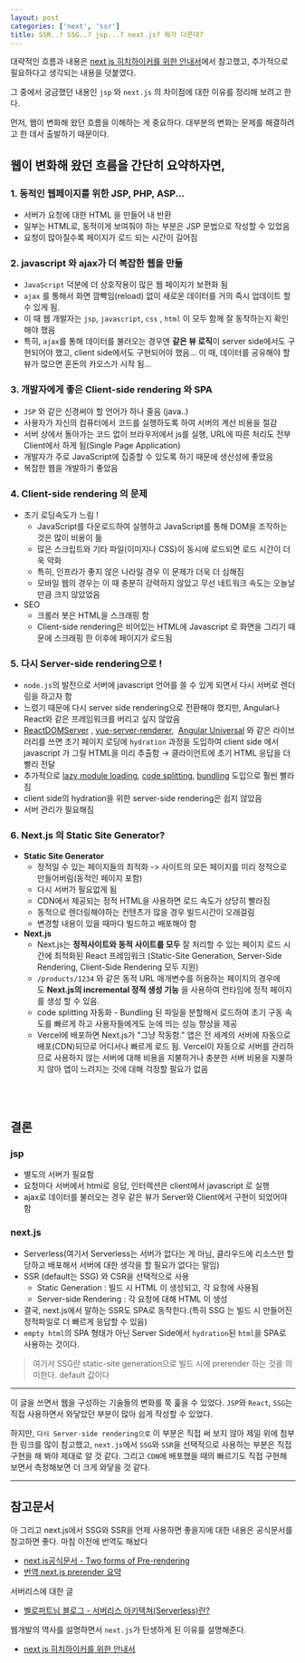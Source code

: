 ```yaml
---
layout: post
categories: ['next', 'ssr']
title: SSR..? SSG..? jsp...? next.js? 뭐가 다른데?
---
```



대략적인 흐름과 내용은 [next js 히치하이커를 위한 안내서](https://medium.com/swlh/the-hitchhikers-guide-to-next-js-fd7aa14ae8d0)에서 참고했고, 추가적으로 필요하다고 생각되는 내용을 덧붙였다.

그 중에서 궁금했던 내용인 `jsp` 와 `next.js` 의 차이점에 대한 이유를 정리해 보려고 한다.

먼저, 웹이 변화해 왔던 흐름을 이해하는 게 중요하다. 대부분의 변화는 문제를 해결하려고 한 데서 출발하기 때문이다. 



## 웹이 변화해 왔던 흐름을 간단히 요약하자면,

### 1. 동적인 웹페이지를 위한 JSP, PHP, ASP...
- 서버가 요청에 대한 HTML 을 만들어 내 반환
- 일부는 HTML로, 동적이게 보여줘야 하는 부분은 JSP 문법으로 작성할 수 있었음
- 요청이 많아질수록 페이지가 로드 되는 시간이 길어짐

### 2. javascript 와 ajax가 더 복잡한 웹을 만듦
- `JavaScript` 덕분에 더 상호작용이 많은 웹 페이지가 보편화 됨
- `ajax` 를 통해서 화면 깜빡임(reload) 없이 새로운 데이터를 거의 즉시 업데이트 할 수 있게 됨.
- 이 때 웹 개발자는 `jsp`, `javascript`, `css` , `html` 이 모두 함께 잘 동작하는지 확인해야 했음
- 특히, `ajax`를 통해 데이터를 불러오는 경우엔 **같은 뷰 로직**이 server side에서도 구현되어야 했고, client side에서도 구현되어야 했음... 이 때, 데이터를 공유해야 할 뷰가 많으면 혼돈의 카오스가 시작 됨...

### 3.  개발자에게 좋은 **Client-side rendering 와 SPA**
- `JSP` 와 같은 신경써야 할 언어가 하나 줄음 (java..)
- 사용자가 자신의 컴퓨터에서 코드를 실행하도록 하여 서버의 계산 비용을 절감
- 서버 상에서 돌아가는 코드 없이 브라우저에서 js를 실행, URL에 따른 처리도 전부 Client에서 하게 됨(Single Page Application)
- 개발자가 주로 JavaScript에 집중할 수 있도록 하기 때문에 생산성에 좋았음
- 복잡한 웹을 개발하기 좋았음

### 4. Client-side rendering 의 문제
- 초기 로딩속도가 느림 !
    - JavaScript를 다운로드하여 실행하고 JavaScript를 통해 DOM을 조작하는 것은 많이 비용이 듦
    - 많은 스크립트와 기타 파일(이미지나 CSS)이 동시에 로드되면 로드 시간이 더욱 악화
    - 특히, 인프라가 좋지 않은 나라일 경우 이 문제가 더욱 더 심해짐
    - 모바일 웹의 경우는 이 때 충분히 강력하지 않았고 무선 네트워크 속도는 오늘날만큼 크지 않았었음
- SEO
    - 크롤러 봇은 HTML을 스크래핑 함
    - Client-side rendering은 비어있는 HTML에 Javascript 로 화면을 그리기 때문에 스크래핑 한 이후에 페이지가 로드됨

### 5. 다시 Server-side rendering으로 !
- `node.js`의 발전으로 서버에 javascript 언어를 쓸 수 있게 되면서 다시 서버로 렌더링을 하고자 함
- 느렸기 때문에 다시 server side rendering으로 전환해야 했지만, Angular나 React와 같은 프레임워크를 버리고 싶지 않았음
- [ReactDOMServer](https://reactjs.org/docs/react-dom-server.html) , [vue-server-renderer](https://ssr.vuejs.org/),  [Angular Universal](https://angular.io/guide/universal) 와 같은 라이브러리를 쓰면 초기 페이지 로딩에 `hydration` 과정을 도입하여 client side 에서 javascript 가 그릴 HTML을 미리 추출함 → 클라이언트에 초기 HTML 응답을 더 빨리 전달
- 추가적으로 [lazy module loading](https://github.com/ModuleLoader/es-module-loader), [code splitting](https://webpack.js.org/guides/code-splitting/), [bundling](https://webpack.js.org/concepts/) 도입으로 훨씬 빨라짐
- client side의 hydration을 위한 server-side rendering은 쉽지 않았음
- 서버 관리가 필요해짐

### 6. Next.js 의 Static Site Generator?

- **Static Site Generator**
    - 정적일 수 있는 페이지들의 최적화 -> 사이트의 모든 페이지를 미리 정적으로 만들어버림(동적인 페이지 포함)
    - 다시 서버가 필요없게 됨
    - CDN에서 제공되는 정적 HTML을 사용하면 로드 속도가 상당히 빨라짐
    - 동적으로 렌더링해야하는 컨텐츠가 많을 경우 빌드시간이 오래걸림
    - 변경할 내용이 있을 때마다 빌드하고 배포해야 함
- **Next.js**
    - Next.js는 **정적사이트와 동적 사이트를 모두** 잘 처리할 수 있는 페이지 로드 시간에 최적화된 React 프레임워크 (Static-Site Generation, Server-Side Rendering, Client-Side Rendering 모두 지원)
    - `/products/1234` 와 같은 동적 URL 매개변수를 허용하는 페이지의 경우에도 **Next.js의 incremental 정적 생성 기능** 을 사용하여 런타임에 정적 페이지를 생성 할 수 있음.
    - code splitting 자동화 - Bundling 된 파일을 분할해서 로드하여 초기 구동 속도를 빠르게 하고 사용자들에게도 눈에 띄는 성능 향상을 제공
    - Vercel에 배포하면 Next.js가 "그냥 작동함." 앱은 전 세계의 서버에 자동으로 배포(CDN)되므로 어디서나 빠르게 로드 됨. Vercel이 자동으로 서버를 관리하므로 사용하지 않는 서버에 대해 비용을 지불하거나 충분한 서버 비용을 지불하지 않아 앱이 느려지는 것에 대해 걱정할 필요가 없음

<br/>
<br/>

## 결론
### jsp 
- 별도의 서버가 필요함
- 요청마다 서버에서 html로 응답, 인터렉션은 client에서 javascript 로 실행
- ajax로 데이터를 불러오는 경우 같은 뷰가 Server와 Client에서 구현이 되었어야 함

### next.js 
- Serverless(여기서 Serverless는 서버가 없다는 게 아님, 클라우드에 리소스만 할당하고 배포해서 서버에 대한 생각을 할 필요가 없다는 말임)
- SSR (default는 SSG) 와 CSR을 선택적으로 사용
    - Static Generation : 빌드 시 HTML 이 생성되고, 각 요청에 사용됨
    - Server-side Rendering : 각 요청에 대해 HTML 이 생성
- 결국, next.js에서 말하는 SSR도 SPA로 동작한다.(특히 SSG 는 빌드 시 만들어진 정적파일로 더 빠르게 응답할 수 있음)
- `empty html`의 SPA 형태가 아닌 Server Side에서 `hydration`된 `html`을 SPA로 사용하는 것이다.

> 여기서 SSG란 static-site generation으로 빌드 시에 prerender 하는 것을 의미한다. default 값이다



---
이 글을 쓰면서 웹을 구성하는 기술들의 변화를 쭉 훑을 수 있었다. `JSP`와 `React`, `SSG`는 직접 사용하면서 와닿았던 부분이 많아 쉽게 작성할 수 있었다.

하지만, `다시 Server-side rendering으로` 이 부분은 직접 써 보지 않아 제일 위에 첨부한 링크를 많이 참고했고,
 `next.js`에서 `SSG`와 `SSR`을 선택적으로 사용하는 부분은 직접 구현을 해 봐야 제대로 알 것 같다.
그리고 `CDN`에 배포했을 때의 빠르기도 직접 구현해 보면서 측정해보면 더 크게 와닿을 것 같다.

---
## 참고문서

아 그리고 next.js에서 SSG와 SSR을 언제 사용하면 좋을지에 대한 내용은 공식문서를 참고하면 좋다. 마침 이전에 번역도 해놨다
- [next.js공식문서 - Two forms of Pre-rendering](https://nextjs.org/docs/basic-features/pages#two-forms-of-pre-rendering)
- [번역 next.js prerender 요약](http://localhost:8000/2021-12-08-Nextjs-page-prerender/#summary)

서버리스에 대한 글
- [벨로퍼트님 블로그 - 서버리스 아키텍쳐(Serverless)란?](https://velopert.com/3543)

웹개발의 역사를 설명하면서 `next.js`가 탄생하게 된 이유를 설명해준다. 
- [next js 히치하이커를 위한 안내서](https://medium.com/swlh/the-hitchhikers-guide-to-next-js-fd7aa14ae8d0)
